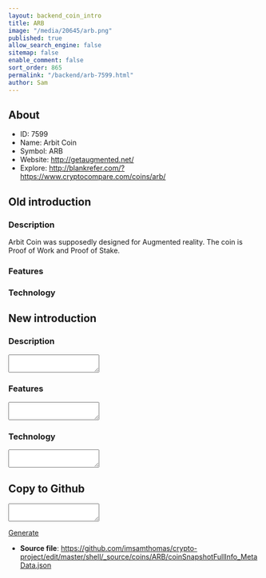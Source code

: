 ```yaml
---
layout: backend_coin_intro
title: ARB
image: "/media/20645/arb.png"
published: true
allow_search_engine: false
sitemap: false
enable_comment: false
sort_order: 865
permalink: "/backend/arb-7599.html"
author: Sam
---
```


## About

- ID: 7599
- Name: Arbit Coin
- Symbol: ARB
- Website: http://getaugmented.net/
- Explore: http://blankrefer.com/?https://www.cryptocompare.com/coins/arb/


## Old introduction

### Description

<p>Arbit Coin was supposedly designed for Augmented reality. The coin is Proof of Work and Proof of Stake.</p>

### Features


### Technology




## New introduction


### Description
<textarea id="meta_description" name="description"></textarea>

### Features
<textarea id="meta_features" name="features"></textarea>

### Technology
<textarea id="meta_technology" name="technology"></textarea>


## Copy to Github

<textarea id="coinsnapshotfullinfo_metadata"></textarea>

<a href="#gen" onclick="generateMetaDatJson()">Generate</a>

- **Source file**: <a href="https://github.com/imsamthomas/crypto-project/edit/master/shell/_source/coins/ARB/coinSnapshotFullInfo_MetaData.json">https://github.com/imsamthomas/crypto-project/edit/master/shell/_source/coins/ARB/coinSnapshotFullInfo_MetaData.json</a>

